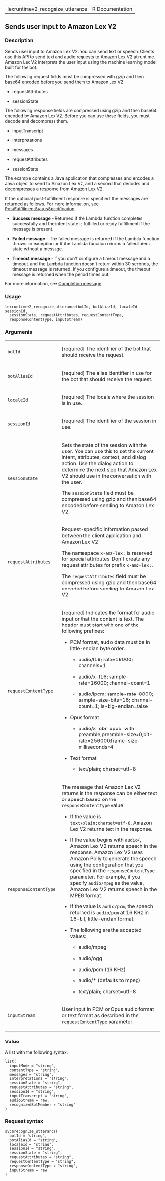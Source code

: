 <table style="width: 100%;">
<tbody>
<tr class="odd">
<td>lexruntimev2_recognize_utterance</td>
<td style="text-align: right;">R Documentation</td>
</tr>
</tbody>
</table>

## Sends user input to Amazon Lex V2

### Description

Sends user input to Amazon Lex V2. You can send text or speech. Clients
use this API to send text and audio requests to Amazon Lex V2 at
runtime. Amazon Lex V2 interprets the user input using the machine
learning model built for the bot.

The following request fields must be compressed with gzip and then
base64 encoded before you send them to Amazon Lex V2.

-   requestAttributes

-   sessionState

The following response fields are compressed using gzip and then base64
encoded by Amazon Lex V2. Before you can use these fields, you must
decode and decompress them.

-   inputTranscript

-   interpretations

-   messages

-   requestAttributes

-   sessionState

The example contains a Java application that compresses and encodes a
Java object to send to Amazon Lex V2, and a second that decodes and
decompresses a response from Amazon Lex V2.

If the optional post-fulfillment response is specified, the messages are
returned as follows. For more information, see
[PostFulfillmentStatusSpecification](https://docs.aws.amazon.com/lexv2/latest/APIReference/API_PostFulfillmentStatusSpecification.html).

-   **Success message** - Returned if the Lambda function completes
    successfully and the intent state is fulfilled or ready fulfillment
    if the message is present.

-   **Failed message** - The failed message is returned if the Lambda
    function throws an exception or if the Lambda function returns a
    failed intent state without a message.

-   **Timeout message** - If you don't configure a timeout message and a
    timeout, and the Lambda function doesn't return within 30 seconds,
    the timeout message is returned. If you configure a timeout, the
    timeout message is returned when the period times out.

For more information, see [Completion
message](https://docs.aws.amazon.com/lexv2/latest/dg/streaming-progress.html#progress-complete.html).

### Usage

    lexruntimev2_recognize_utterance(botId, botAliasId, localeId, sessionId,
      sessionState, requestAttributes, requestContentType,
      responseContentType, inputStream)

### Arguments

<table>
<colgroup>
<col style="width: 35%" />
<col style="width: 65%" />
</colgroup>
<tbody>
<tr class="odd">
<td><code
id="lexruntimev2_recognize_utterance_:_botId">botId</code></td>
<td><p>[required] The identifier of the bot that should receive the
request.</p></td>
</tr>
<tr class="even">
<td><code
id="lexruntimev2_recognize_utterance_:_botAliasId">botAliasId</code></td>
<td><p>[required] The alias identifier in use for the bot that should
receive the request.</p></td>
</tr>
<tr class="odd">
<td><code
id="lexruntimev2_recognize_utterance_:_localeId">localeId</code></td>
<td><p>[required] The locale where the session is in use.</p></td>
</tr>
<tr class="even">
<td><code
id="lexruntimev2_recognize_utterance_:_sessionId">sessionId</code></td>
<td><p>[required] The identifier of the session in use.</p></td>
</tr>
<tr class="odd">
<td><code
id="lexruntimev2_recognize_utterance_:_sessionState">sessionState</code></td>
<td><p>Sets the state of the session with the user. You can use this to
set the current intent, attributes, context, and dialog action. Use the
dialog action to determine the next step that Amazon Lex V2 should use
in the conversation with the user.</p>
<p>The <code>sessionState</code> field must be compressed using gzip and
then base64 encoded before sending to Amazon Lex V2.</p></td>
</tr>
<tr class="even">
<td><code
id="lexruntimev2_recognize_utterance_:_requestAttributes">requestAttributes</code></td>
<td><p>Request-specific information passed between the client
application and Amazon Lex V2</p>
<p>The namespace <code style="white-space: pre;">⁠x-amz-lex:⁠</code> is
reserved for special attributes. Don't create any request attributes for
prefix <code style="white-space: pre;">⁠x-amz-lex:⁠</code>.</p>
<p>The <code>requestAttributes</code> field must be compressed using
gzip and then base64 encoded before sending to Amazon Lex V2.</p></td>
</tr>
<tr class="odd">
<td><code
id="lexruntimev2_recognize_utterance_:_requestContentType">requestContentType</code></td>
<td><p>[required] Indicates the format for audio input or that the
content is text. The header must start with one of the following
prefixes:</p>
<ul>
<li><p>PCM format, audio data must be in little-endian byte order.</p>
<ul>
<li><p>audio/l16; rate=16000; channels=1</p></li>
<li><p>audio/x-l16; sample-rate=16000; channel-count=1</p></li>
<li><p>audio/lpcm; sample-rate=8000; sample-size-bits=16;
channel-count=1; is-big-endian=false</p></li>
</ul></li>
<li><p>Opus format</p>
<ul>
<li><p>audio/x-cbr-opus-with-preamble;preamble-size=0;bit-rate=256000;frame-size-milliseconds=4</p></li>
</ul></li>
<li><p>Text format</p>
<ul>
<li><p>text/plain; charset=utf-8</p></li>
</ul></li>
</ul></td>
</tr>
<tr class="even">
<td><code
id="lexruntimev2_recognize_utterance_:_responseContentType">responseContentType</code></td>
<td><p>The message that Amazon Lex V2 returns in the response can be
either text or speech based on the <code>responseContentType</code>
value.</p>
<ul>
<li><p>If the value is <code
style="white-space: pre;">⁠text/plain;charset=utf-8⁠</code>, Amazon Lex V2
returns text in the response.</p></li>
<li><p>If the value begins with <code
style="white-space: pre;">⁠audio/⁠</code>, Amazon Lex V2 returns speech in
the response. Amazon Lex V2 uses Amazon Polly to generate the speech
using the configuration that you specified in the
<code>responseContentType</code> parameter. For example, if you specify
<code>audio/mpeg</code> as the value, Amazon Lex V2 returns speech in
the MPEG format.</p></li>
<li><p>If the value is <code>audio/pcm</code>, the speech returned is
<code>audio/pcm</code> at 16 KHz in 16-bit, little-endian
format.</p></li>
<li><p>The following are the accepted values:</p>
<ul>
<li><p>audio/mpeg</p></li>
<li><p>audio/ogg</p></li>
<li><p>audio/pcm (16 KHz)</p></li>
<li><p>audio/* (defaults to mpeg)</p></li>
<li><p>text/plain; charset=utf-8</p></li>
</ul></li>
</ul></td>
</tr>
<tr class="odd">
<td><code
id="lexruntimev2_recognize_utterance_:_inputStream">inputStream</code></td>
<td><p>User input in PCM or Opus audio format or text format as
described in the <code>requestContentType</code> parameter.</p></td>
</tr>
</tbody>
</table>

### Value

A list with the following syntax:

    list(
      inputMode = "string",
      contentType = "string",
      messages = "string",
      interpretations = "string",
      sessionState = "string",
      requestAttributes = "string",
      sessionId = "string",
      inputTranscript = "string",
      audioStream = raw,
      recognizedBotMember = "string"
    )

### Request syntax

    svc$recognize_utterance(
      botId = "string",
      botAliasId = "string",
      localeId = "string",
      sessionId = "string",
      sessionState = "string",
      requestAttributes = "string",
      requestContentType = "string",
      responseContentType = "string",
      inputStream = raw
    )
